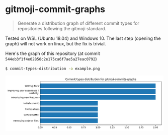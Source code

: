 # gitmoji-commit-graphs
> Generate a distribution graph of different commit types for repositories following the gitmoji standard. 

Tested on WSL (Ubuntu 18.04) and Windows 10. The last step (opening the graph) will not work on linux, but the fix is trivial.

Here's the graph of this repository (at commit `544eb3f1f4e02850c2e175ca6f7ae5a27eac0792`)

```bash
$ commit-types-distribution -o example.png
```

![](./example.png)

